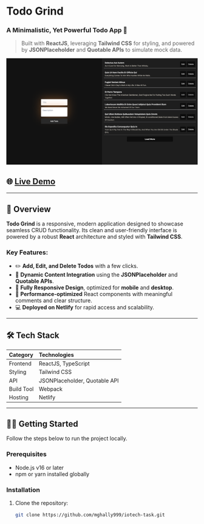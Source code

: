 # Todo Grind

### A Minimalistic, Yet Powerful Todo App 🌟

> Built with **ReactJS**, leveraging **Tailwind CSS** for styling, and powered by **JSONPlaceholder** and **Quotable APIs** to simulate mock data.

![Todo Grind Screenshot](./public/app-screenshot.png)

## 🌐 [Live Demo](<https://todogrind.netlify.app/>)

---

## 📖 Overview

**Todo Grind** is a responsive, modern application designed to showcase seamless CRUD functionality. Its clean and user-friendly interface is powered by a robust **React** architecture and styled with **Tailwind CSS**.

### **Key Features:**

- ✏️ **Add, Edit, and Delete Todos** with a few clicks.
- 📜 **Dynamic Content Integration** using the **JSONPlaceholder** and **Quotable APIs**.
- 📱 **Fully Responsive Design**, optimized for **mobile** and **desktop**.
- 🚀 **Performance-optimized** React components with meaningful comments and clear structure.
- 💻 **Deployed on Netlify** for rapid access and scalability.

---

## 🛠️ **Tech Stack**

<table style="width:100%">
  <thead>
    <tr>
      <th style="text-align: left;">Category</th>
      <th style="text-align: left;">Technologies</th>
    </tr>
  </thead>
  <tbody>
    <tr>
      <td style="text-align: left;">Frontend</td>
      <td style="text-align: left;">ReactJS, TypeScript</td>
    </tr>
    <tr>
      <td style="text-align: left;">Styling</td>
      <td style="text-align: left;">Tailwind CSS</td>
    </tr>
    <tr>
      <td style="text-align: left;">API</td>
      <td style="text-align: left;">JSONPlaceholder, Quotable API</td>
    </tr>
    <tr>
      <td style="text-align: left;">Build Tool</td>
      <td style="text-align: left;">Webpack</td>
    </tr>
    <tr>
      <td style="text-align: left;">Hosting</td>
      <td style="text-align: left;">Netlify</td>
    </tr>
  </tbody>
</table>

---

## 🧑‍💻 **Getting Started**

Follow the steps below to run the project locally.

### **Prerequisites**

- Node.js v16 or later
- npm or yarn installed globally

### **Installation**

1. Clone the repository:
   ```bash
   git clone https://github.com/mghally999/iotech-task.git
